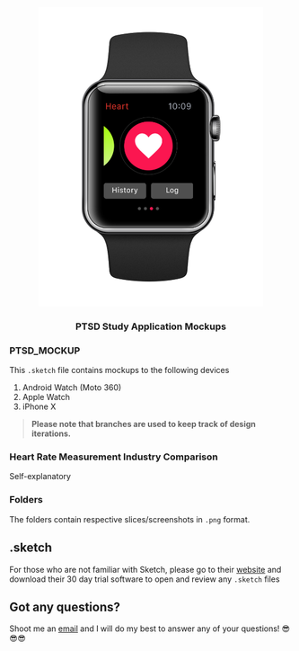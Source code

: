 <p align="center">
  <img src="https://github.com/mkchoi212/PTSD-Sketch/blob/h-menu/watchOS/Record%20Heart.png" width="400">
  <h3 align="center">PTSD Study Application Mockups</h3>
</p>

### PTSD_MOCKUP
This `.sketch` file contains mockups to the following devices

1. Android Watch (Moto 360)
2. Apple Watch
3. iPhone X

> **Please note that branches are used to keep track of design iterations.**

### Heart Rate Measurement Industry Comparison

Self-explanatory

### Folders

The folders contain respective slices/screenshots in `.png` format.

## .sketch
For those who are not familiar with Sketch, please go to their [website](https://www.sketchapp.com) and download their 30 day trial software to open and review any `.sketch` files

## Got any questions?

Shoot me an [email](mkchoi212@icloud.com) and I will do my best to answer any of your questions! 😎😎😎
